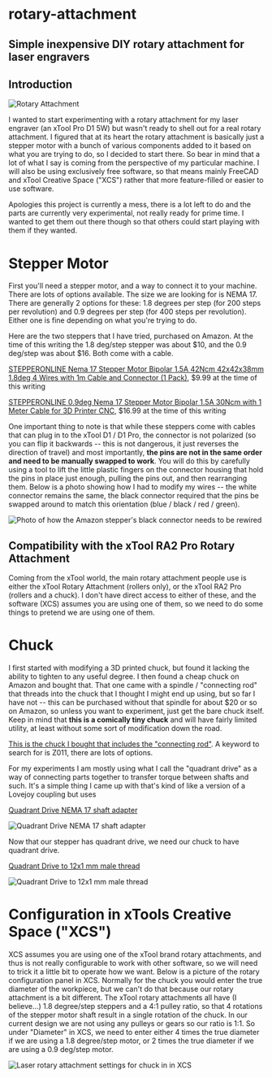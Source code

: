 # rotary-attachment
## Simple inexpensive DIY rotary attachment for laser engravers

## Introduction

![Rotary Attachment](Media/rotary-attachment-test.jpg)

I wanted to start experimenting with a rotary attachment for my laser engraver (an xTool Pro D1 5W) but wasn't ready to shell out for a real rotary attachment. I figured that at its heart the rotary attachment is basically just a stepper motor with a bunch of various components added to it based on what you are trying to do, so I decided to start there. So bear in mind that a lot of what I say is coming from the perspective of my particular machine. I will also be using exclusively free software, so that means mainly FreeCAD and xTool Creative Space ("XCS") rather that more feature-filled or easier to use software.

Apologies this project is currently a mess, there is a lot left to do and the parts are currently very experimental, not really ready for prime time. I wanted to get them out there though so that others could start playing with them if they wanted.

# Stepper Motor
First you'll need a stepper motor, and a way to connect it to your machine. There are lots of options available. The size we are looking for is NEMA 17. There are generally 2 options for these: 1.8 degrees per step (for 200 steps per revolution) and 0.9 degrees per step (for 400 steps per revolution). Either one is fine depending on what you're trying to do.

Here are the two steppers that I have tried, purchased on Amazon. At the time of this writing the 1.8 deg/step stepper was about $10, and the 0.9 deg/step was about $16. Both come with a cable.

[STEPPERONLINE Nema 17 Stepper Motor Bipolar 1.5A 42Ncm 42x42x38mm 1.8deg 4 Wires with 1m Cable and Connector (1 Pack)](https://www.amazon.com/gp/product/B0B38GX54H), $9.99 at the time of this writing

[STEPPERONLINE 0.9deg Nema 17 Stepper Motor Bipolar 1.5A 30Ncm with 1 Meter Cable for 3D Printer CNC](https://www.amazon.com/gp/product/B0B8HB5N4S), $16.99 at the time of this writing

One important thing to note is that while these steppers come with cables that can plug in to the xTool D1 / D1 Pro, the connector is not polarized (so you can flip it backwards -- this is not dangerous, it just reverses the direction of travel) and most importantly, **the pins are not in the same order and need to be manually swapped to work**. You will do this by carefully using a tool to lift the little plastic fingers on the connector housing that hold the pins in place just enough, pulling the pins out, and then rearranging them. Below is a photo showing how I had to modify my wires -- the white connector remains the same, the black connector required that the pins be swapped around to match this orientation (blue / black / red / green).

![Photo of how the Amazon stepper's black connector needs to be rewired](Media/Amazon_stepper_wiring.jpg)

## Compatibility with the xTool RA2 Pro Rotary Attachment
Coming from the xTool world, the main rotary attachment people use is either the xTool Rotary Attachment (rollers only), or the xTool RA2 Pro (rollers and a chuck). I don't have direct access to either of these, and the software (XCS) assumes you are using one of them, so we need to do some things to pretend we are using one of them.

# Chuck
I first started with modifying a 3D printed chuck, but found it lacking the ability to tighten to any useful degree. I then found a cheap chuck on Amazon and bought that. That one came with a spindle / "connecting rod" that threads into the chuck that I thought I might end up using, but so far I have not -- this can be purchased without that spindle for about $20 or so on Amazon, so unless you want to experiment, just get the bare chuck itself. Keep in mind that **this is a comically tiny chuck** and will have fairly limited utility, at least without some sort of modification down the road.

[This is the chuck I bought that includes the "connecting rod"](https://www.amazon.com/gp/product/B092M54CLJ). A keyword to search for is Z011, there are lots of options.

For my experiments I am mostly using what I call the "quadrant drive" as a way of connecting parts together to transfer torque between shafts and such. It's a simple thing I came up with that's kind of like a version of a Lovejoy coupling but uses 

[Quadrant Drive NEMA 17 shaft adapter](https://www.printables.com/model/415970-nema-17-to-quadrant-drive-shaft-adapter)

![Quadrant Drive NEMA 17 shaft adapter](Media/NEMA%2017%20to%20quadrant%20drive.jpg)

Now that our stepper has quadrant drive, we need our chuck to have quadrant drive.

[Quadrant Drive to 12x1 mm male thread](https://www.printables.com/model/415997-quadrant-drive-to-m12x1-male-thread)

![Quadrant Drive to 12x1 mm male thread](Media/M12x1%20to%20Quadrant%20Drive.jpg)

# Configuration in xTools Creative Space ("XCS")
XCS assumes you are using one of the xTool brand rotary attachments, and thus is not really configurable to work with other software, so we will need to trick it a little bit to operate how we want. Below is a picture of the rotary configuration panel in XCS. Normally for the chuck you would enter the true diameter of the workpiece, but we can't do that because our rotary attachment is a bit different. The xTool rotary attachments all have (I believe...) 1.8 degree/step steppers and a 4:1 pulley ratio, so that 4 rotations of the stepper motor shaft result in a single rotation of the chuck. In our current design we are not using any pulleys or gears so our ratio is 1:1. So under "Diameter" in XCS, we need to enter either 4 times the true diameter if we are using a 1.8 degree/step motor, or 2 times the true diameter if we are using a 0.9 deg/step motor.

![Laser rotary attachment settings for chuck in in XCS](Media/XCS_rotary_setup.png)